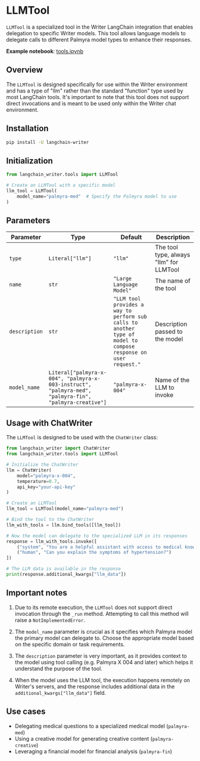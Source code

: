 # LLMTool

`LLMTool` is a specialized tool in the Writer LangChain integration that enables delegation to specific Writer models. This tool allows language models to delegate calls to different Palmyra model types to enhance their responses.

**Example notebook**: [tools.ipynb](./tools.ipynb)

## Overview

The `LLMTool` is designed specifically for use within the Writer environment and has a type of "llm" rather than the standard "function" type used by most LangChain tools. It's important to note that this tool does not support direct invocations and is meant to be used only within the Writer chat environment.

## Installation

```bash
pip install -U langchain-writer
```

## Initialization

```python
from langchain_writer.tools import LLMTool

# Create an LLMTool with a specific model
llm_tool = LLMTool(
    model_name="palmyra-med"  # Specify the Palmyra model to use
)
```

## Parameters

| Parameter | Type | Default | Description |
|-----------|------|---------|-------------|
| `type` | `Literal["llm"]` | `"llm"` | The tool type, always "llm" for LLMTool |
| `name` | `str` | `"Large Language Model"` | The name of the tool |
| `description` | `str` | `"LLM tool provides a way to perform sub calls to another type of model to compose response on user request."` | Description passed to the model |
| `model_name` | `Literal["palmyra-x-004", "palmyra-x-003-instruct", "palmyra-med", "palmyra-fin", "palmyra-creative"]` | `"palmyra-x-004"` | Name of the LLM to invoke |

## Usage with ChatWriter

The `LLMTool` is designed to be used with the `ChatWriter` class:

```python
from langchain_writer import ChatWriter
from langchain_writer.tools import LLMTool

# Initialize the ChatWriter
llm = ChatWriter(
    model="palmyra-x-004",
    temperature=0.7,
    api_key="your-api-key"
)

# Create an LLMTool
llm_tool = LLMTool(model_name="palmyra-med")

# Bind the tool to the ChatWriter
llm_with_tools = llm.bind_tools([llm_tool])

# Now the model can delegate to the specialized LLM in its responses
response = llm_with_tools.invoke([
    ("system", "You are a helpful assistant with access to medical knowledge."),
    ("human", "Can you explain the symptoms of hypertension?")
])

# The LLM data is available in the response
print(response.additional_kwargs["llm_data"])
```

## Important notes

1. Due to its remote execution, the `LLMTool` does not support direct invocation through the `_run` method. Attempting to call this method will raise a `NotImplementedError`.

2. The `model_name` parameter is crucial as it specifies which Palmyra model the primary model can delegate to. Choose the appropriate model based on the specific domain or task requirements.

3. The `description` parameter is very important, as it provides context to the model using tool calling (e.g. Palmyra X 004 and later) which helps it understand the purpose of the tool.

4. When the model uses the LLM tool, the execution happens remotely on Writer's servers, and the response includes additional data in the `additional_kwargs["llm_data"]` field.

## Use cases

- Delegating medical questions to a specialized medical model (`palmyra-med`)
- Using a creative model for generating creative content (`palmyra-creative`)
- Leveraging a financial model for financial analysis (`palmyra-fin`)